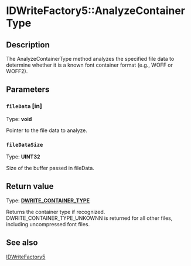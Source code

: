 # IDWriteFactory5::AnalyzeContainerType

## Description

The AnalyzeContainerType method analyzes the specified file data to determine whether it is a known font container format (e.g., WOFF or WOFF2).

## Parameters

### `fileData` [in]

Type: **void**

Pointer to the file data to analyze.

### `fileDataSize`

Type: **UINT32**

Size of the buffer passed in fileData.

## Return value

Type: **[DWRITE_CONTAINER_TYPE](https://learn.microsoft.com/windows/win32/api/dwrite_3/ne-dwrite_3-dwrite_container_type)**

Returns the container type if recognized. DWRITE_CONTAINER_TYPE_UNKOWNN is returned for all other files, including uncompressed font files.

## See also

[IDWriteFactory5](https://learn.microsoft.com/windows/win32/api/dwrite_3/nn-dwrite_3-idwritefactory5)